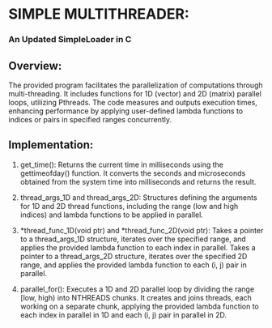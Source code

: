 <h1>SIMPLE MULTITHREADER: <h3>An Updated SimpleLoader in C</h3></h1>

<h2>Overview: </h2>
The provided program facilitates the parallelization of computations through multi-threading. It includes functions for 1D (vector) and 2D (matrix) parallel loops, utilizing Pthreads. The code measures and outputs execution times, enhancing performance by applying user-defined lambda functions to indices or pairs in specified ranges concurrently.

<h2>Implementation: </h2>
 
  1. get_time():
Returns the current time in milliseconds using the gettimeofday() function. It converts the seconds and microseconds obtained from the system time into milliseconds and returns the result.

  2. thread_args_1D and thread_args_2D:
Structures defining the arguments for 1D and 2D thread functions, including the range (low and high indices) and lambda functions to be applied in parallel.

  3. *thread_func_1D(void ptr) and *thread_func_2D(void ptr):
Takes a pointer to a thread_args_1D structure, iterates over the specified range, and applies the provided lambda function to each index in parallel.
Takes a pointer to a thread_args_2D structure, iterates over the specified 2D range, and applies the provided lambda function to each (i, j) pair in parallel.

  4. parallel_for():
Executes a 1D and 2D parallel loop by dividing the range [low, high) into NTHREADS chunks. It creates and joins threads, each working on a separate chunk, applying the provided lambda function to each index in parallel in 1D and each (i, j) pair in parallel in 2D.
